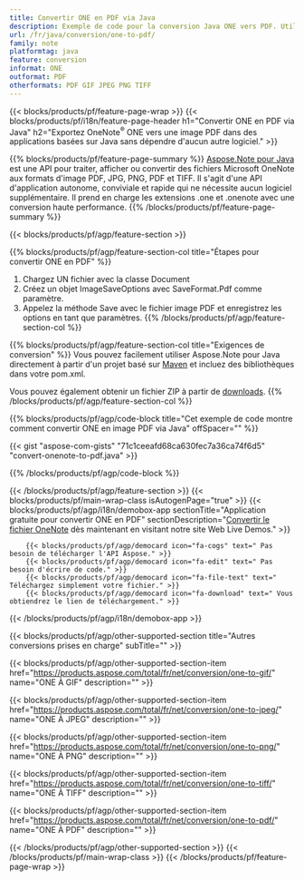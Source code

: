```yaml
---
title: Convertir ONE en PDF via Java
description: Exemple de code pour la conversion Java ONE vers PDF. Utilisez le code d'exemple d'API pour la conversion des fichiers batch ONE en PDF dans n'importe quelle application basée sur Java. 
url: /fr/java/conversion/one-to-pdf/
family: note
platformtag: java
feature: conversion
informat: ONE
outformat: PDF
otherformats: PDF GIF JPEG PNG TIFF
---
```

{{< blocks/products/pf/feature-page-wrap >}}
{{< blocks/products/pf/i18n/feature-page-header h1="Convertir ONE en PDF via Java" h2="Exportez OneNote<sup>&reg;</sup> ONE vers une image PDF dans des applications basées sur Java sans dépendre d'aucun autre logiciel." >}}

{{% blocks/products/pf/feature-page-summary %}}
[Aspose.Note pour Java](https://products.aspose.com/note/java/) est une API pour traiter, afficher ou convertir des fichiers Microsoft OneNote aux formats d'image PDF, JPG, PNG, PDF et TIFF. Il s'agit d'une API d'application autonome, conviviale et rapide qui ne nécessite aucun logiciel supplémentaire. Il prend en charge les extensions .one et .onenote avec une conversion haute performance.
{{% /blocks/products/pf/feature-page-summary  %}}

{{< blocks/products/pf/agp/feature-section >}}

{{% blocks/products/pf/agp/feature-section-col title="Étapes pour convertir ONE en PDF" %}}
1. Chargez UN fichier avec la classe Document
2. Créez un objet ImageSaveOptions avec SaveFormat.Pdf comme paramètre.
3. Appelez la méthode Save avec le fichier image PDF et enregistrez les options en tant que paramètres.
{{% /blocks/products/pf/agp/feature-section-col %}}

{{% blocks/products/pf/agp/feature-section-col title="Exigences de conversion" %}}
Vous pouvez facilement utiliser Aspose.Note pour Java directement à partir d'un projet basé sur [Maven](https://repository.aspose.com/webapp/#/artifacts/browse/tree/General/repo/com/aspose/aspose-note) et incluez des bibliothèques dans votre pom.xml.

Vous pouvez également obtenir un fichier ZIP à partir de [downloads](https://downloads.aspose.com/note/java).
{{% /blocks/products/pf/agp/feature-section-col %}}

{{% blocks/products/pf/agp/code-block title="Cet exemple de code montre comment convertir ONE en image PDF via Java" offSpacer="" %}}

{{< gist "aspose-com-gists" "71c1ceeafd68ca630fec7a36ca74f6d5" "convert-onenote-to-pdf.java" >}}

{{% /blocks/products/pf/agp/code-block %}}

{{< /blocks/products/pf/agp/feature-section >}}
{{< blocks/products/pf/main-wrap-class isAutogenPage="true" >}}
{{< blocks/products/pf/agp/i18n/demobox-app sectionTitle="Application gratuite pour convertir ONE en PDF" sectionDescription="[Convertir le fichier OneNote](https://products.aspose.app/note/conversion/onenote-to-pdf) dès maintenant en visitant notre site Web Live Demos." >}}

        {{< blocks/products/pf/agp/democard icon="fa-cogs" text=" Pas besoin de télécharger l'API Aspose." >}}
        {{< blocks/products/pf/agp/democard icon="fa-edit" text=" Pas besoin d'écrire de code." >}}
        {{< blocks/products/pf/agp/democard icon="fa-file-text" text=" Téléchargez simplement votre fichier." >}}
        {{< blocks/products/pf/agp/democard icon="fa-download" text=" Vous obtiendrez le lien de téléchargement." >}}
		
{{< /blocks/products/pf/agp/i18n/demobox-app >}}

{{< blocks/products/pf/agp/other-supported-section title="Autres conversions prises en charge" subTitle="" >}}

{{< blocks/products/pf/agp/other-supported-section-item href="https://products.aspose.com/total/fr/net/conversion/one-to-gif/" name="ONE À GIF" description="" >}}

{{< blocks/products/pf/agp/other-supported-section-item href="https://products.aspose.com/total/fr/net/conversion/one-to-jpeg/" name="ONE À JPEG" description="" >}}

{{< blocks/products/pf/agp/other-supported-section-item href="https://products.aspose.com/total/fr/net/conversion/one-to-png/" name="ONE À PNG" description="" >}}

{{< blocks/products/pf/agp/other-supported-section-item href="https://products.aspose.com/total/fr/net/conversion/one-to-tiff/" name="ONE À TIFF" description="" >}}

{{< blocks/products/pf/agp/other-supported-section-item href="https://products.aspose.com/total/fr/net/conversion/one-to-pdf/" name="ONE À PDF" description="" >}}



{{< /blocks/products/pf/agp/other-supported-section >}}
{{< /blocks/products/pf/main-wrap-class >}}
{{< /blocks/products/pf/feature-page-wrap >}}